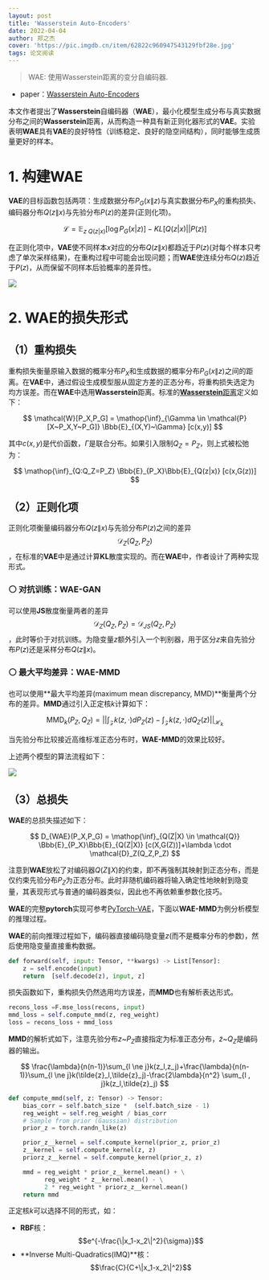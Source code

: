 ```yaml
---
layout: post
title: 'Wasserstein Auto-Encoders'
date: 2022-04-04
author: 郑之杰
cover: 'https://pic.imgdb.cn/item/62822c960947543129fbf28e.jpg'
tags: 论文阅读
---
```


> WAE: 使用Wasserstein距离的变分自编码器.

- paper：[Wasserstein Auto-Encoders](https://arxiv.org/abs/1711.01558)

本文作者提出了**Wasserstein**自编码器（**WAE**），最小化模型生成分布与真实数据分布之间的**Wasserstein**距离，从而构造一种具有新正则化器形式的**VAE**。实验表明**WAE**具有**VAE**的良好特性（训练稳定、良好的隐空间结构），同时能够生成质量更好的样本。

# 1. 构建WAE

**VAE**的目标函数包括两项：生成数据分布$P_G(x \| z)$与真实数据分布$P_X$的重构损失、编码器分布$Q(z\|x)$与先验分布$P(z)$的差异(正则化项)。

$$ \mathcal{L}   = \mathbb{E}_{z \text{~} Q(z|x)} [\log P_G(x | z)]- KL[Q(z|x)||P(z)]  $$

在正则化项中，**VAE**使不同样本$x$对应的分布$Q(z\|x)$都趋近于$P(z)$(对每个样本只考虑了单次采样结果)，在重构过程中可能会出现问题；而**WAE**使连续分布$Q(z)$趋近于$P(z)$，从而保留不同样本后验概率的差异性。

![](https://pic.imgdb.cn/item/6281f3800947543129539b16.jpg)

# 2. WAE的损失形式

## （1）重构损失

重构损失衡量原输入数据的概率分布$P_X$和生成数据的概率分布$P_G(x \| z)$之间的距离。在**VAE**中，通过假设生成模型服从固定方差的正态分布，将重构损失选定为均方误差。而在**WAE**中选用**Wasserstein**距离。标准的[**Wasserstein**距离]()定义如下：

$$ \mathcal{W}[P_X,P_G] = \mathop{\inf}_{\Gamma \in \mathcal{P}[X~P_X,Y~P_G]} \Bbb{E}_{(X,Y)~\Gamma} [c(x,y)]  $$

其中$c(x,y)$是代价函数，$\Gamma$是联合分布。如果引入限制$Q_Z=P_Z$，则上式被松弛为：

$$ \mathop{\inf}_{Q:Q_Z=P_Z} \Bbb{E}_{P_X}\Bbb{E}_{Q(z|x)} [c(x,G(z))] $$


## （2）正则化项

正则化项衡量编码器分布$Q(z\|x)$与先验分布$P(z)$之间的差异$$\mathcal{D}_Z(Q_Z,P_Z)$$，在标准的**VAE**中是通过计算**KL**散度实现的。而在**WAE**中，作者设计了两种实现形式。

### ⚪ 对抗训练：WAE-GAN

可以使用**JS**散度衡量两者的差异$$\mathcal{D}_Z(Q_Z,P_Z)=\mathcal{D}_{JS}(Q_Z,P_Z)$$，此时等价于对抗训练。为隐变量$z$额外引入一个判别器，用于区分$z$来自先验分布$P(z)$还是采样分布$Q(z\|x)$。

### ⚪ 最大平均差异：WAE-MMD

也可以使用**最大平均差异(maximum mean discrepancy, MMD)**衡量两个分布的差异。**MMD**通过引入正定核$k$计算如下：

$$ \text{MMD}_k(P_Z,Q_Z) = || \int_{\mathcal{Z}} k(z,\cdot)dP_Z(z)-\int_{\mathcal{Z}} k(z,\cdot)dQ_Z(z) ||_{\mathcal{H}_k} $$

当先验分布比较接近高维标准正态分布时，**WAE-MMD**的效果比较好。

上述两个模型的算法流程如下：

![](https://pic.imgdb.cn/item/628219250947543129c13dd4.jpg)

## （3）总损失

**WAE**的总损失描述如下：

$$ D_{WAE}(P_X,P_G) = \mathop{\inf}_{Q(Z|X) \in \mathcal{Q}} \Bbb{E}_{P_X}\Bbb{E}_{Q(Z|X)} [c(X,G(Z))]+\lambda \cdot \mathcal{D}_Z(Q_Z,P_Z) $$

注意到**WAE**放松了对编码器$Q(Z\|X)$的约束，即不再强制其映射到正态分布，而是仅约束先验分布$P_Z$为正态分布。此时非随机编码器将输入确定性地映射到隐变量，其表现形式与普通的编码器类似，因此也不再依赖重参数化技巧。

**WAE**的完整**pytorch**实现可参考[PyTorch-VAE](https://github.com/AntixK/PyTorch-VAE/blob/master/models/wae_mmd.py)，下面以**WAE-MMD**为例分析模型的推理过程。

**WAE**的前向推理过程如下，编码器直接编码隐变量$z$(而不是概率分布的参数)，然后使用隐变量直接重构数据。

```python
def forward(self, input: Tensor, **kwargs) -> List[Tensor]:
    z = self.encode(input)
    return  [self.decode(z), input, z]
```

损失函数如下，重构损失仍然选用均方误差，而**MMD**也有解析表达形式。

```python
recons_loss =F.mse_loss(recons, input)
mmd_loss = self.compute_mmd(z, reg_weight)
loss = recons_loss + mmd_loss
```

**MMD**的解析式如下，注意先验分布$z$~$P_Z$直接指定为标准正态分布，$\tilde{z}$~$Q_Z$是编码器的输出。

$$ \frac{\lambda}{n(n-1)}\sum_{l \ne j}k(z_l,z_j)+\frac{\lambda}{n(n-1)}\sum_{l \ne j}k(\tilde{z}_l,\tilde{z}_j)-\frac{2\lambda}{n^2} \sum_{l , j}k(z_l,\tilde{z}_j) $$

```python
def compute_mmd(self, z: Tensor) -> Tensor:
    bias_corr = self.batch_size *  (self.batch_size - 1)
    reg_weight = self.reg_weight / bias_corr
    # Sample from prior (Gaussian) distribution
    prior_z = torch.randn_like(z)

    prior_z__kernel = self.compute_kernel(prior_z, prior_z)
    z__kernel = self.compute_kernel(z, z)
    priorz_z__kernel = self.compute_kernel(prior_z, z)

    mmd = reg_weight * prior_z__kernel.mean() + \
          reg_weight * z__kernel.mean() - \
          2 * reg_weight * priorz_z__kernel.mean()
    return mmd
```

正定核$k$可以选择不同的形式，如：
- **RBF**核：$$e^{-\frac{\|x_1-x_2\|^2}{\sigma}}$$
- **Inverse Multi-Quadratics(IMQ)**核：$$\frac{C}{C+\|x_1-x_2\|^2}$$

